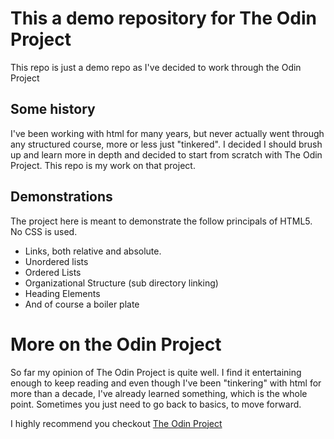 # This a demo repository for The Odin Project

This repo is just a demo repo as I've decided to work through the Odin Project

## Some history
I've been working with html for many years, but never actually went through any structured course, more or less just "tinkered". I decided I should brush up and learn more in depth and decided to start from scratch with The Odin Project. This repo is my work on that project.

## Demonstrations
The project here is meant to demonstrate the follow principals of HTML5. No CSS is used.

* Links, both relative and absolute.
* Unordered lists
* Ordered Lists
* Organizational Structure (sub directory linking)
* Heading Elements
* And of course a boiler plate

# More on the Odin Project
So far my opinion of The Odin Project is quite well. I find it entertaining enough to keep reading and even though I've been "tinkering" with html for more than a decade, I've already learned something, which is the whole point. Sometimes you just need to go back to basics, to move forward.

I highly recommend you checkout [The Odin Project](https://www.theodinproject.com)
